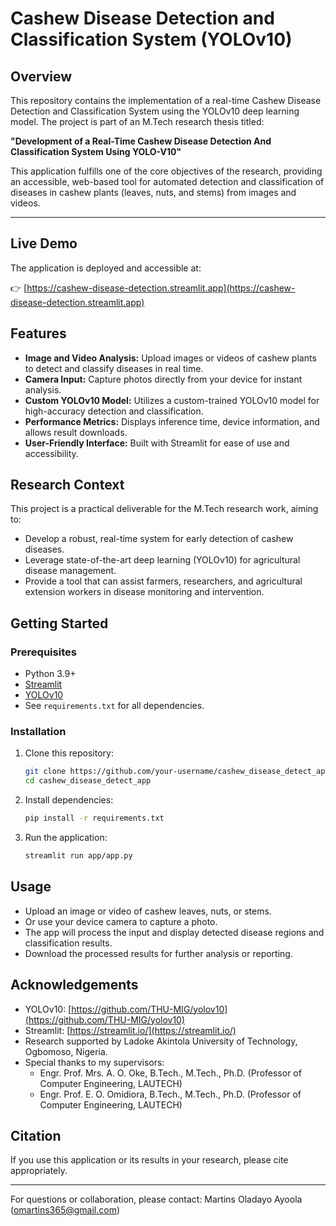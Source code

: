 # Cashew Disease Detection and Classification System (YOLOv10)

## Overview
This repository contains the implementation of a real-time Cashew Disease Detection and Classification System using the YOLOv10 deep learning model. The project is part of an M.Tech research thesis titled:

**"Development of a Real-Time Cashew Disease Detection And Classification System Using YOLO-V10"**

This application fulfills one of the core objectives of the research, providing an accessible, web-based tool for automated detection and classification of diseases in cashew plants (leaves, nuts, and stems) from images and videos.

---

## Live Demo
The application is deployed and accessible at:

👉 [https://cashew-disease-detection.streamlit.app](https://cashew-disease-detection.streamlit.app)

## Features
- **Image and Video Analysis:** Upload images or videos of cashew plants to detect and classify diseases in real time.
- **Camera Input:** Capture photos directly from your device for instant analysis.
- **Custom YOLOv10 Model:** Utilizes a custom-trained YOLOv10 model for high-accuracy detection and classification.
- **Performance Metrics:** Displays inference time, device information, and allows result downloads.
- **User-Friendly Interface:** Built with Streamlit for ease of use and accessibility.

## Research Context
This project is a practical deliverable for the M.Tech research work, aiming to:
- Develop a robust, real-time system for early detection of cashew diseases.
- Leverage state-of-the-art deep learning (YOLOv10) for agricultural disease management.
- Provide a tool that can assist farmers, researchers, and agricultural extension workers in disease monitoring and intervention.

## Getting Started
### Prerequisites
- Python 3.9+
- [Streamlit](https://streamlit.io/)
- [YOLOv10](https://github.com/THU-MIG/yolov10)
- See `requirements.txt` for all dependencies.

### Installation
1. Clone this repository:
   ```sh
   git clone https://github.com/your-username/cashew_disease_detect_app.git
   cd cashew_disease_detect_app
   ```
2. Install dependencies:
   ```sh
   pip install -r requirements.txt
   ```
3. Run the application:
   ```sh
   streamlit run app/app.py
   ```

## Usage
- Upload an image or video of cashew leaves, nuts, or stems.
- Or use your device camera to capture a photo.
- The app will process the input and display detected disease regions and classification results.
- Download the processed results for further analysis or reporting.

## Acknowledgements
- YOLOv10: [https://github.com/THU-MIG/yolov10](https://github.com/THU-MIG/yolov10)
- Streamlit: [https://streamlit.io/](https://streamlit.io/)
- Research supported by Ladoke Akintola University of Technology, Ogbomoso, Nigeria.
- Special thanks to my supervisors:
  - Engr. Prof. Mrs. A. O. Oke, B.Tech., M.Tech., Ph.D. (Professor of Computer Engineering, LAUTECH)
  - Engr. Prof. E. O. Omidiora, B.Tech., M.Tech., Ph.D. (Professor of Computer Engineering, LAUTECH)

## Citation
If you use this application or its results in your research, please cite appropriately.

---

For questions or collaboration, please contact: Martins Oladayo Ayoola (omartins365@gmail.com)
